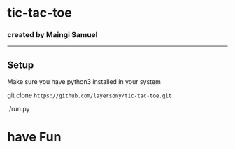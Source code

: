 # tic-tac-toe

### created by Maingi Samuel

---

## Setup

Make sure you have python3 installed in your system

git clone `https://github.com/layersony/tic-tac-toe.git`

./run.py

# have Fun
